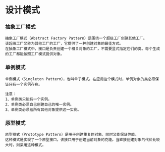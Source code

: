 # 设计模式

### 抽象工厂模式

    抽象工厂模式（Abstract Factory Pattern）是围绕一个超级工厂创建其他工厂。
    该超级工厂又称为其他工厂的工厂，它提供了一种创建对象的最佳方式。
    在抽象工厂模式中，接口是负责创建一个相关对象的工厂，不需要显式指定它们的类。每个生成的工厂都能按照工厂模式提供对象。

### 单例模式
    单例模式（Singleton Pattern），也叫单子模式。在应用这个模式时，单例对象的类必须保证只有一个实例存在。

    注意：
	1、单例类只能有一个实例。
	2、单例类必须自己创建自己的唯一实例。
	3、单例类必须给所有其他对象提供这一实例。

### 原型模式
    原型模式（Prototype Pattern）是用于创建重复的对象，同时又能保证性能。
    这种模式是实现了一个原型接口，该接口用于创建当前对象的克隆。当直接创建对象的代价比较大时，则采用这种模式。